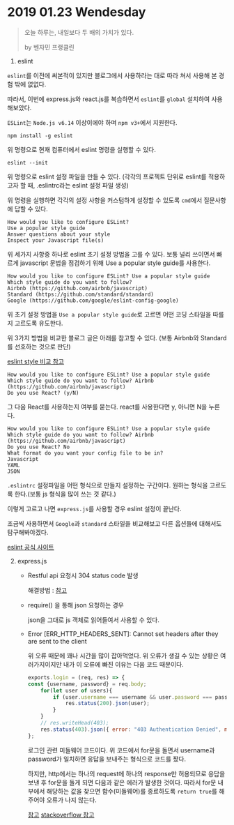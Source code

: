 # 2019 01.23 Wendesday

> 오늘 하루는, 내일보다 두 배의 가치가 있다.
>
> by 벤자민 프랭클린

1. eslint

`eslint`를 이전에 써본적이 있지만 블로그에서 사용하라는 대로 따라 쳐서 사용해 본 경험 밖에 없없다.

따라서, 이번에 express.js와 react.js를 복습하면서 `eslint`를 `global` 설치하여 사용해보았다.

`ESLint`는 `Node.js v6.14` 이상이에야 하며 `npm v3+`에서 지원한다.

```
npm install -g eslint
```

위 명령으로 현재 컴퓨터에서 eslint 명령을 실행할 수 있다.

```
eslint --init
```

위 명령으로 eslint 설정 파일을 만들 수 있다. (각각의 프로젝트 단위로 eslint를 적용하고자 할 때, .eslintrc라는 eslint 설정 파일 생성)

위 명령을 실행하면 각각의 설정 사항을 커스텀하게 설정할 수 있도록 `cmd`에서 질문사항에 답할 수 있다.

```
How would you like to configure ESLint?
Use a popular style guide
Answer questions about your style
Inspect your Javascript file(s)
```

위 세가지 사항중 하나로 eslint 초기 설정 방법을 고를 수 있다. 보통 널리 쓰이면서 빠르게 javascript 문법을 점검하기 위해 Use a popular style guide를 사용한다.

```
How would you like to configure ESLint? Use a popular style guide
Which style guide do you want to follow?
Airbnb (https://github.com/airbnb/javascript)
Standard (https://github.com/standard/standard)
Google (https://github.com/google/eslint-config-google)
```
위 초기 설정 방법을 `Use a popular style guide`로 고르면 어떤 코딩 스타일을 따를지 고르도록 유도한다.

위 3가지 방법을 비교한 블로그 글은 아래를 참고할 수 있다. (보통 Airbnb와 Standard를 선호하는 것으로 판단)

[eslint style 비교 참고](https://medium.com/@uistephen/style-guides-for-linting-ecmascript-2015-eslint-common-google-airbnb-6c25fd3dff0)

```
How would you like to configure ESLint? Use a popular style guide
Which style guide do you want to follow? Airbnb (https://github.com/airbnb/javascript)
Do you use React? (y/N)
```

그 다음 React를 사용하는지 여부를 묻는다. react를 사용한다면 y, 아니면 N을 누른다.

```
How would you like to configure ESLint? Use a popular style guide
Which style guide do you want to follow? Airbnb (https://github.com/airbnb/javascript)
Do you use React? No
What format do you want your config file to be in?
Javascript
YAML
JSON
```
`.eslintrc` 설정파일을 어떤 형식으로 만들지 설정하는 구간이다. 원하는 형식을 고르도록 한다.(보통 js 형식을 많이 쓰는 것 같다.)

이렇게 고르고 나면 `express.js`를 사용할 경우 eslint 설정이 끝난다.

조금씩 사용하면서 `Google`과 `standard` 스타일을 비교해보고 다른 옵션들에 대해서도 탐구해봐야겠다.

[eslint 공식 사이트](https://eslint.org/)

2. express.js

    - Restful api 요청시 304 status code 발생

        해결방법 : [참고](https://stackoverflow.com/questions/18811286/nodejs-express-cache-and-304-status-code)

    - require() 을 통해 json 요청하는 경우

        json을 그대로 js 객체로 읽어들여서 사용할 수 있다.

    - Error [ERR_HTTP_HEADERS_SENT]: Cannot set headers after they are sent to the client
    
        위 오류 때문에 꽤나 시간을 많이 잡아먹었다. 위 오류가 생길 수 있는 상황은 여러가지이지만 내가 이 오류에 빠진 이유는 다음 코드 때문이다.

        ```javascript
        exports.login = (req, res) => {
        const {username, password} = req.body;
            for(let user of users){
                if (user.username === username && user.password === password){
                    res.status(200).json(user);
                }
            }
            // res.writeHead(403);
            res.status(403).json({ error: "403 Authentication Denied", message: "invaild input" });
        };
        ```
        로그인 관련 미들웨어 코드이다. 위 코드에서 for문을 돌면서 username과 password가 일치하면 응답을 보내주는 형식으로 코드를 짰다.

        하지만, http에서는 하나의 request에 하나의 response만 허용되므로 응답을 보낸 후 for문을 돌게 되면 다음과 같은 에러가 발생한 것이다. 따라서 for문 내부에서 해당하는 값을 찾으면 함수(미들웨어)를 종료하도록 `return true`를 해주어야 오류가 나지 않는다.

        [참고](http://b1ix.net/313)
        [stackoverflow 참고](https://stackoverflow.com/questions/7042340/error-cant-set-headers-after-they-are-sent-to-the-client)